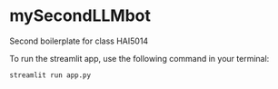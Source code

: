 # mySecondLLMbot
Second boilerplate for class HAI5014

To run the streamlit app, use the following command in your terminal:

```bash
streamlit run app.py
```
